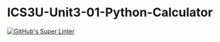 # ICS3U-Unit3-01-Python-Calculator

[![GitHub's Super Linter](https://github.com/Igor-Zhelezniak-1/ICS3U-Unit3-01-Python-Calculator/workflows/GitHub's%20Super%20Linter/badge.svg)](https://github.com/Igor-Zhelezniak-1/ICS3U-Unit3-01-Python-Calculator/actions)
